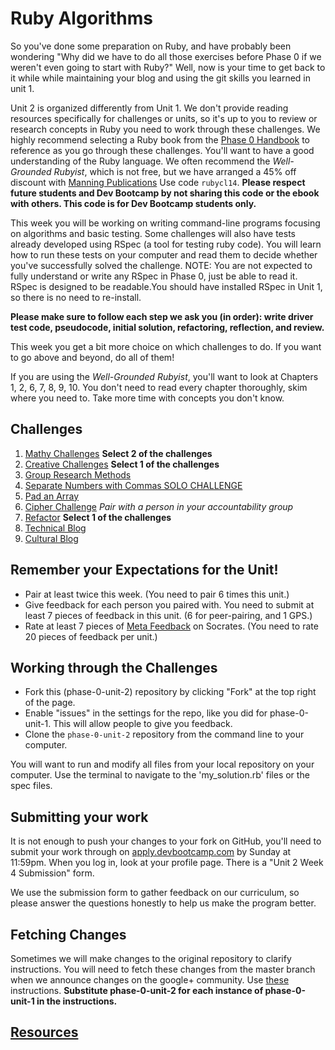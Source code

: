 # Ruby Algorithms

So you've done some preparation on Ruby, and have probably been wondering "Why did we have to do all those exercises before Phase 0 if we weren't even going to start with Ruby?" Well, now is your time to get back to it while while maintaining your blog and using the git skills you learned in unit 1.

Unit 2 is organized differently from Unit 1. We don't provide reading resources specifically for challenges or units, so it's up to you to review or research concepts in Ruby you need to work through these challenges. We highly recommend selecting a Ruby book from the [Phase 0 Handbook](https://github.com/Devbootcamp/phase-0-handbook/blob/master/resources.md) to reference as you go through these challenges. You'll want to have a good understanding of the Ruby language. We often recommend the *Well-Grounded Rubyist*, which is not free, but we have arranged a 45% off discount with [Manning Publications](http://www.manning.com/black3/) Use code `rubycl14`. **Please respect future students and Dev Bootcamp by not sharing this code or the ebook with others. This code is for Dev Bootcamp students only.**

This week you will be working on writing command-line programs focusing on algorithms and basic testing. Some challenges will also have tests already developed using RSpec (a tool for testing ruby code). You will learn how to run these tests on your computer and read them to decide whether you've successfully solved the challenge. NOTE: You are not expected to fully understand or write any RSpec in Phase 0, just be able to read it. RSpec is designed to be readable.You should have installed RSpec in Unit 1, so there is no need to re-install.

**Please make sure to follow each step we ask you (in order): write driver test code, pseudocode, initial solution, refactoring, reflection, and review.**

This week you get a bit more choice on which challenges to do. If you want to go above and beyond, do all of them!

If you are using the *Well-Grounded Rubyist*, you'll want to look at Chapters 1, 2, 6, 7, 8, 9, 10. You don't need to read every chapter thoroughly, skim where you need to. Take more time with concepts you don't know.

## Challenges
1. [Mathy Challenges](1-mathy-ruby-intro) **Select 2 of the challenges**
2. [Creative Challenges](2-creative) **Select 1 of the challenges**
3. [Group Research Methods](3-group-research-methods)
4. [Separate Numbers with Commas SOLO CHALLENGE](4-nums-commas-solo-challenge)
5. [Pad an Array](5-pad-array)
6. [Cipher Challenge](6-cipher-challenge) *Pair with a person in your accountability group*
7. [Refactor](7-refactor) **Select 1 of the challenges**
8. [Technical Blog](8-technical-blog.md)
9. [Cultural Blog](9-cultural-blog.md)

## Remember your Expectations for the Unit!
- Pair at least twice this week.  (You need to pair 6 times this unit.)
- Give feedback for each person you paired with. You need to submit at least 7 pieces of feedback in this unit. (6 for peer-pairing, and 1 GPS.)
- Rate at least 7 pieces of [Meta Feedback](https://socrates.devbootcamp.com/feedback) on Socrates. (You need to rate 20 pieces of feedback per unit.)

## Working through the Challenges
- Fork this (phase-0-unit-2) repository by clicking "Fork" at the top right of the page.
- Enable "issues" in the settings for the repo, like you did for phase-0-unit-1. This will allow people
  to give you feedback.
- Clone the `phase-0-unit-2` repository from the command line to your computer.

You will want to run and modify all files from your local repository on your computer. Use the terminal to navigate to the 'my_solution.rb' files or the spec files.

## Submitting your work
It is not enough to push your changes to your fork on GitHub,  you'll need to submit your work through on [apply.devbootcamp.com](http://apply.devbootcamp.com) by Sunday at 11:59pm. When you log in, look at your profile page. There is a "Unit 2 Week 4 Submission" form.

We use the submission form to gather feedback on our curriculum, so please answer the questions honestly to help us make the program better.

## Fetching Changes
Sometimes we will make changes to the original repository to clarify instructions. You will need to fetch these changes from the master branch when we announce changes on the google+ community. Use [these](https://github.com/Devbootcamp/phase-0-handbook/blob/master/fetching-changes.md) instructions. **Substitute phase-0-unit-2 for each instance of phase-0-unit-1 in the instructions.**

## [Resources](https://github.com/Devbootcamp/phase-0-handbook/blob/master/resources.md)